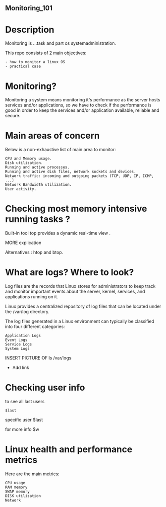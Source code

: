 ## Monitoring_101
# Description

Monitoring is ...task and part os systemadministration.

This repo consists of 2 main objectives:

    - how to monitor a linux OS
    - practical case

# Monitoring?

Monitoring a system means monitoring it's performance as the server hosts services and/or applications, so we have to check if the performance is good in order to keep the services and/or application available, reliable and secure.

# Main areas of concern

Below is a non-exhaustive list of main area to monitor:

    CPU and Memory usage.
    Disk utilization.
    Running and active processes.
    Running and active disk files, network sockets and devices.
    Network traffic: incoming and outgoing packets (TCP, UDP, IP, ICMP, ...)
    Network Bandwidth utilization.
    User activity.

# Checking most memory intensive running tasks ?

Built-in tool top provides a dynamic real-time view .

MORE explication

Alternatives : htop and btop.

# What are logs? Where to look?

Log files are the records that Linux stores for administrators to keep track and monitor important events about the server, kernel, services, and applications running on it.

Linux provides a centralized repository of log files that can be located under the /var/log directory.

The log files generated in a Linux environment can typically be classified into four different categories:

    Application Logs
    Event Logs
    Service Logs
    System Logs

INSERT PICTURE OF ls /var/logs
+ Add link

# Checking user info

to see all last users

    $last 

specific user
    $last <username>

for more info
    $w<username>

# Linux health and performance metrics

Here are the main metrics:

    CPU usage
    RAM memory
    SWAP memory
    DISK utilization
    Network
